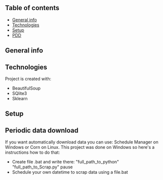## Table of contents
* [General info](#general-info)
* [Technologies](#technologies)
* [Setup](#setup)
* [PDD](#pdd)

## General info


## Technologies
Project is created with:
* BeautifulSoup
* SQlite3
* Sklearn

## Setup

## Periodic data download
If you want automatically download data you can use: Schedule Manager on Windows or Corn on Linux. This project was done on Windows so here's a instructions how to do that:
* Create file .bat and write there:
"full_path_to_python" "full_path_to_Scrap.py"
pause
* Schedule your own datetime to scrap data using a file.bat
